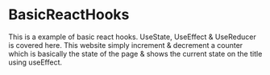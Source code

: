 # BasicReactHooks
This is a example of basic react hooks. UseState, UseEffect &amp; UseReducer is covered here. This website simply increment &amp; decrement a counter which is basically the state of the page &amp; shows the current state on the title using useEffect.
